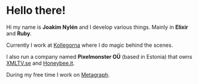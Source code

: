 # Hello there!

Hi my name is **Joakim Nylén** and I develop various things.
Mainly in **Elixir** and **Ruby**.

Currently I work at [Kollegorna](https://kollegorna.se) where I do magic behind the scenes.

I also run a company named **Pixelmonster OÜ** (based in Estonia) that owns [XMLTV.se](https://xmltv.se) and [Honeybee.it](https://honeybee.it).

During my free time I work on [Metagraph](https://metagraph.wiki).
